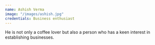 ```yaml
---
name: Ashish Verma
image: "/images/ashish.jpg"
credentials: Business enthusiast
---
```


He is not only a coffee lover but also a person who has a keen interest in establishing businesses.
